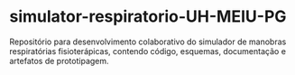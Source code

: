 # simulator-respiratorio-UH-MEIU-PG
Repositório para desenvolvimento colaborativo do simulador de manobras respiratórias fisioterápicas, contendo código, esquemas, documentação e artefatos de prototipagem.
